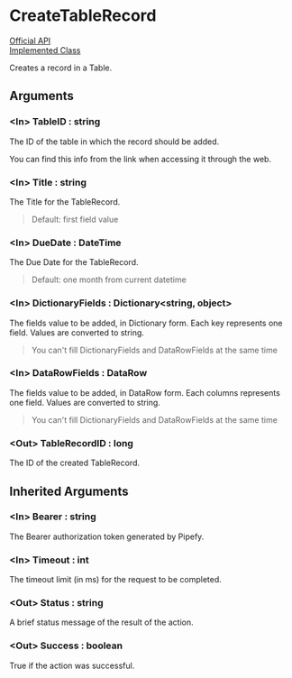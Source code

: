 # CreateTableRecord

[Official API](https://api-docs.pipefy.com/reference/mutations/createTableRecord/)  
[Implemented Class](../Capgemini.Pipefy/TableRecord/CreateTableRecord.cs)

Creates a record in a Table.

## Arguments

### &lt;In&gt; TableID : string

The ID of the table in which the record should be added.

You can find this info from the link when accessing it through the web.

### &lt;In&gt; Title : string

The Title for the TableRecord.

> Default: first field value

### &lt;In&gt; DueDate : DateTime

The Due Date for the TableRecord.

> Default: one month from current datetime

### &lt;In&gt; DictionaryFields : Dictionary<string, object>

The fields value to be added, in Dictionary form.
Each key represents one field. Values are converted to string.

> You can't fill DictionaryFields and DataRowFields at the same time

### &lt;In&gt; DataRowFields : DataRow

The fields value to be added, in DataRow form.
Each columns represents one field. Values are converted to string.

> You can't fill DictionaryFields and DataRowFields at the same time

### &lt;Out&gt; TableRecordID : long

The ID of the created TableRecord.

## Inherited Arguments

### &lt;In&gt; Bearer : string

The Bearer authorization token generated by Pipefy.

### &lt;In&gt; Timeout : int

The timeout limit (in ms) for the request to be completed.

### &lt;Out&gt; Status : string

A brief status message of the result of the action.

### &lt;Out&gt; Success : boolean

True if the action was successful.